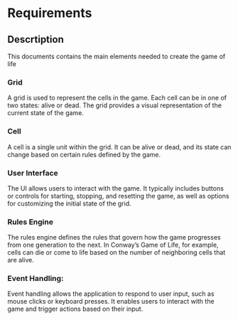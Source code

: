# Requirements

## Descrtiption
This documents contains the main elements needed to create the game of life

### Grid
A grid is used to represent the cells in the game. Each cell can be in one of two states: alive or dead. The grid provides a visual representation of the current state of the game.

### Cell
A cell is a single unit within the grid. It can be alive or dead, and its state can change based on certain rules defined by the game.

### User Interface
The UI allows users to interact with the game. It typically includes buttons or controls for starting, stopping, and resetting the game, as well as options for customizing the initial state of the grid.

### Rules Engine
The rules engine defines the rules that govern how the game progresses from one generation to the next. In Conway’s Game of Life, for example, cells can die or come to life based on the number of neighboring cells that are alive.

### Event Handling: 
Event handling allows the application to respond to user input, such as mouse clicks or keyboard presses. It enables users to interact with the game and trigger actions based on their input.